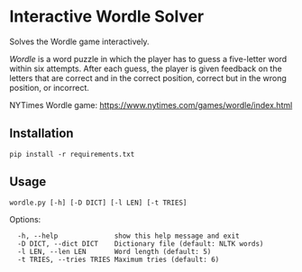 # Interactive Wordle Solver

Solves the Wordle game interactively. 

_Wordle_ is a word puzzle in which the player has to guess a five-letter word within six attempts. After each guess, the player is given feedback on the letters that are correct and in the correct position, correct but in the wrong position, or incorrect.

NYTimes Wordle game: https://www.nytimes.com/games/wordle/index.html

## Installation
`pip install -r requirements.txt`

## Usage

`wordle.py [-h] [-D DICT] [-l LEN] [-t TRIES]`

Options:
```
  -h, --help              show this help message and exit
  -D DICT, --dict DICT    Dictionary file (default: NLTK words)
  -l LEN, --len LEN       Word length (default: 5)
  -t TRIES, --tries TRIES Maximum tries (default: 6)
```